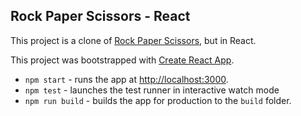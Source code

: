 ## Rock Paper Scissors - React
This project is a clone of  [Rock Paper Scissors](https://github.com/elAndyG/rock-paper-scissors-practice), but in React. 

This project was bootstrapped with [Create React App](https://github.com/facebook/create-react-app).

* `npm start` - runs the app at [http://localhost:3000](http://localhost:3000).
* `npm test` - launches the test runner in interactive watch mode
* `npm run build` - builds the app for production to the `build` folder. 

